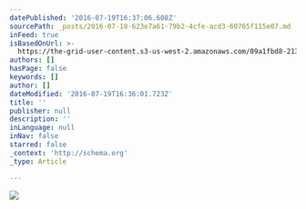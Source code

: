 ```yaml
---
datePublished: '2016-07-19T16:37:06.608Z'
sourcePath: _posts/2016-07-18-623e7a61-79b2-4cfe-acd3-60765f115e07.md
inFeed: true
isBasedOnUrl: >-
  https://the-grid-user-content.s3-us-west-2.amazonaws.com/09a1fbd8-2135-4eb5-a10d-b48cfbb3fb93.jpg
authors: []
hasPage: false
keywords: []
author: []
dateModified: '2016-07-19T16:36:01.723Z'
title: ''
publisher: null
description: ''
inLanguage: null
inNav: false
starred: false
_context: 'http://schema.org'
_type: Article

---
```

![](https://the-grid-user-content.s3-us-west-2.amazonaws.com/09a1fbd8-2135-4eb5-a10d-b48cfbb3fb93.jpg)